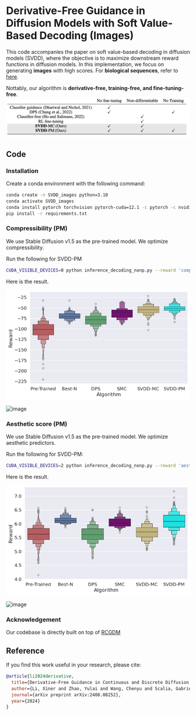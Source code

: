 
# Derivative-Free Guidance in Diffusion Models with Soft Value-Based Decoding (Images)

This code accompanies the paper on soft value-based decoding in diffusion models (SVDD), where the objective is to maximize downstream reward functions in diffusion models. In this implementation, we focus on generating **images** with high scores. For **biological sequences**, refer to [here](https://github.com/masa-ue/SVDD).  

Nottably, our algorithm is **derivative-free, training-free, and fine-tuning-free**.  
![image](./media/summary_algorithm.png)

## Code

### Installation

Create a conda environment with the following command:

```bash
conda create -n SVDD_images python=3.10
conda activate SVDD_images
conda install pytorch torchvision pytorch-cuda=12.1 -c pytorch -c nvidia
pip install -r requirements.txt
```

### Compressibility (PM)  

We use Stable Diffusion v1.5 as the pre-trained model. We optimize compressibility.  

Run the following for SVDD-PM

```bash
CUDA_VISIBLE_DEVICES=0 python inference_decoding_nonp.py --reward 'compressibility' --bs 3 --num_images 3 --duplicate_size 20 --variant PM
```


Here is the result.   

![image](./media/Images_compress.png) 


![image](./media/Examples_comp.jpeg) 

### Aesthetic score  (PM)  

We use Stable Diffusion v1.5 as the pre-trained model. We optimize aesthetic predictors.  

Run the following for SVDD-PM:  

```bash
CUDA_VISIBLE_DEVICES=2 python inference_decoding_nonp.py --reward 'aesthetic' --bs 3 --num_images 3 --duplicate_size 20 --variant PM
```


Here is the result.  

![image](./media/Images_asthetic.png)

![image](./media/Examples_aesthetic.jpeg)

### Acknowledgement  

Our codebase is directly built on top of [RCGDM](https://github.com/Kaffaljidhmah2/RCGDM)  

## Reference  

If you find this work useful in your research, please cite:

```bibtex
@article{li2024derivative,
  title={Derivative-Free Guidance in Continuous and Discrete Diffusion Models with Soft Value-Based Decoding},
  author={Li, Xiner and Zhao, Yulai and Wang, Chenyu and Scalia, Gabriele and Eraslan, Gokcen and Nair, Surag and Biancalani, Tommaso and Regev, Aviv and Levine, Sergey and Uehara, Masatoshi},
  journal={arXiv preprint arXiv:2408.08252},
  year={2024}
}
```  